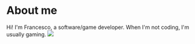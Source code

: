 
# About me
Hi! I'm Francesco, a software/game developer. When I'm not coding, I'm usually gaming.
<img src="https://github-readme-stats.vercel.app/api/?username=Francarnovale&title_color=4F8CC9&text_color=9f9f9f&show_icons=true&bg_color=00000000&hide_border=true&icon_color=4F8CC9" />

